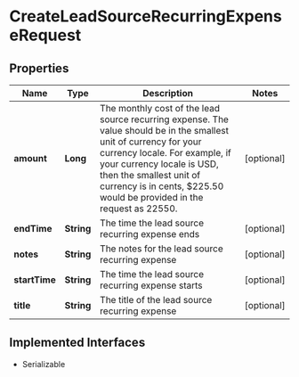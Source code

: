 

# CreateLeadSourceRecurringExpenseRequest


## Properties

| Name | Type | Description | Notes |
|------------ | ------------- | ------------- | -------------|
|**amount** | **Long** | The monthly cost of the lead source recurring expense. The value should be in the smallest unit of currency for your currency locale. For example, if your currency locale is USD, then the smallest unit of currency is in cents, $225.50 would be provided in the request as 22550. |  [optional] |
|**endTime** | **String** | The time the lead source recurring expense ends |  [optional] |
|**notes** | **String** | The notes for the lead source recurring expense |  [optional] |
|**startTime** | **String** | The time the lead source recurring expense starts |  [optional] |
|**title** | **String** | The title of the lead source recurring expense |  [optional] |


## Implemented Interfaces

* Serializable

